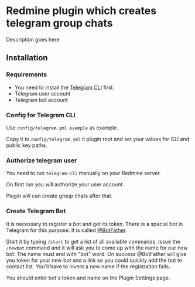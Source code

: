 # Redmine plugin which creates telegram group chats

Description goes here

## Installation

### Requirements

* You need to install the [Telegram CLI](https://github.com/vysheng/tg) first.
* Telegram user account
* Telegram bot account

### Config for Telegram CLI

Use `config/telegram.yml.example` as example.

Copy it to `config/telegram.yml` it plugin root and set your values for CLI and public key paths.

### Authorize telegram user

You need to run `telegram-cli` manually on your Redmine server.

On first run you will authorize your user account.

Plugin will can create group chats after that.

### Create Telegram Bot

It is necessary to register a bot and get its token. There is a special bot in Telegram for this purpose. It is called [@BotFather](https://telegram.me/botfather).

Start it by typing `/start` to get a list of all available commands.
Issue the  `/newbot` command and it will ask you to come up with the name for our new bot.
The name must end with "bot" word.
On success @BotFather will give you token for your new bot and a link so you could quickly add the bot to contact list.
You'll have to invent a new name if the registration fails.

You should enter bot's token and name on the Plugin Settings page.
